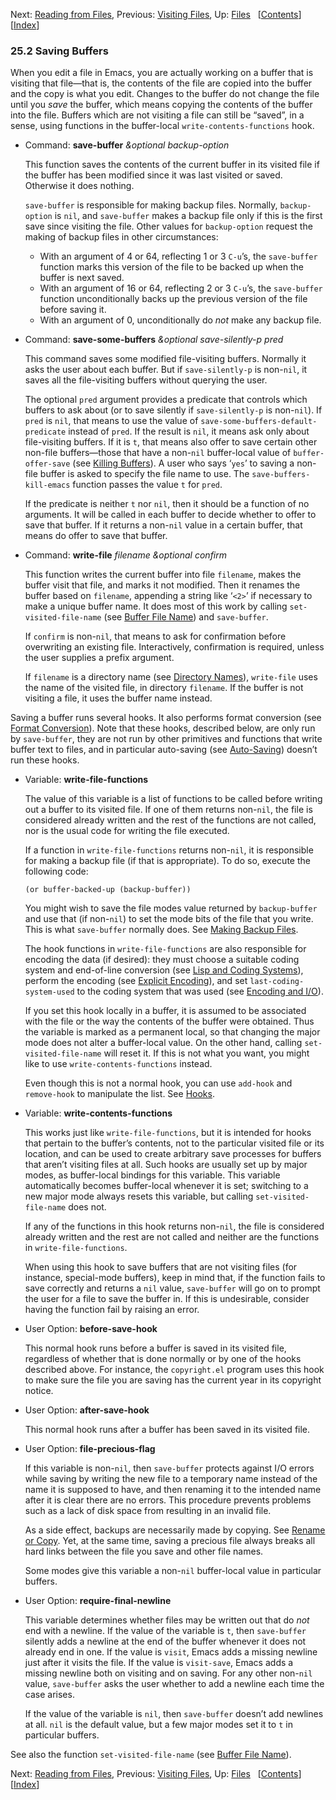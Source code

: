 <!-- This is the GNU Emacs Lisp Reference Manual
corresponding to Emacs version 27.2.

Copyright (C) 1990-1996, 1998-2021 Free Software Foundation,
Inc.

Permission is granted to copy, distribute and/or modify this document
under the terms of the GNU Free Documentation License, Version 1.3 or
any later version published by the Free Software Foundation; with the
Invariant Sections being "GNU General Public License," with the
Front-Cover Texts being "A GNU Manual," and with the Back-Cover
Texts as in (a) below.  A copy of the license is included in the
section entitled "GNU Free Documentation License."

(a) The FSF's Back-Cover Text is: "You have the freedom to copy and
modify this GNU manual.  Buying copies from the FSF supports it in
developing GNU and promoting software freedom." -->

<!-- Created by GNU Texinfo 6.7, http://www.gnu.org/software/texinfo/ -->

Next: [Reading from Files](Reading-from-Files.html), Previous: [Visiting Files](Visiting-Files.html), Up: [Files](Files.html)   \[[Contents](index.html#SEC_Contents "Table of contents")]\[[Index](Index.html "Index")]

### 25.2 Saving Buffers

When you edit a file in Emacs, you are actually working on a buffer that is visiting that file—that is, the contents of the file are copied into the buffer and the copy is what you edit. Changes to the buffer do not change the file until you *save* the buffer, which means copying the contents of the buffer into the file. Buffers which are not visiting a file can still be “saved”, in a sense, using functions in the buffer-local `write-contents-functions` hook.

*   Command: **save-buffer** *\&optional backup-option*

    This function saves the contents of the current buffer in its visited file if the buffer has been modified since it was last visited or saved. Otherwise it does nothing.

    `save-buffer` is responsible for making backup files. Normally, `backup-option` is `nil`, and `save-buffer` makes a backup file only if this is the first save since visiting the file. Other values for `backup-option` request the making of backup files in other circumstances:

    *   With an argument of 4 or 64, reflecting 1 or 3 `C-u`’s, the `save-buffer` function marks this version of the file to be backed up when the buffer is next saved.
    *   With an argument of 16 or 64, reflecting 2 or 3 `C-u`’s, the `save-buffer` function unconditionally backs up the previous version of the file before saving it.
    *   With an argument of 0, unconditionally do *not* make any backup file.

<!---->

*   Command: **save-some-buffers** *\&optional save-silently-p pred*

    This command saves some modified file-visiting buffers. Normally it asks the user about each buffer. But if `save-silently-p` is non-`nil`, it saves all the file-visiting buffers without querying the user.

    The optional `pred` argument provides a predicate that controls which buffers to ask about (or to save silently if `save-silently-p` is non-`nil`). If `pred` is `nil`, that means to use the value of `save-some-buffers-default-predicate` instead of `pred`. If the result is `nil`, it means ask only about file-visiting buffers. If it is `t`, that means also offer to save certain other non-file buffers—those that have a non-`nil` buffer-local value of `buffer-offer-save` (see [Killing Buffers](Killing-Buffers.html)). A user who says ‘`yes`’ to saving a non-file buffer is asked to specify the file name to use. The `save-buffers-kill-emacs` function passes the value `t` for `pred`.

    If the predicate is neither `t` nor `nil`, then it should be a function of no arguments. It will be called in each buffer to decide whether to offer to save that buffer. If it returns a non-`nil` value in a certain buffer, that means do offer to save that buffer.

<!---->

*   Command: **write-file** *filename \&optional confirm*

    This function writes the current buffer into file `filename`, makes the buffer visit that file, and marks it not modified. Then it renames the buffer based on `filename`, appending a string like ‘`<2>`’ if necessary to make a unique buffer name. It does most of this work by calling `set-visited-file-name` (see [Buffer File Name](Buffer-File-Name.html)) and `save-buffer`.

    If `confirm` is non-`nil`, that means to ask for confirmation before overwriting an existing file. Interactively, confirmation is required, unless the user supplies a prefix argument.

    If `filename` is a directory name (see [Directory Names](Directory-Names.html)), `write-file` uses the name of the visited file, in directory `filename`. If the buffer is not visiting a file, it uses the buffer name instead.

Saving a buffer runs several hooks. It also performs format conversion (see [Format Conversion](Format-Conversion.html)). Note that these hooks, described below, are only run by `save-buffer`, they are not run by other primitives and functions that write buffer text to files, and in particular auto-saving (see [Auto-Saving](Auto_002dSaving.html)) doesn’t run these hooks.

*   Variable: **write-file-functions**

    The value of this variable is a list of functions to be called before writing out a buffer to its visited file. If one of them returns non-`nil`, the file is considered already written and the rest of the functions are not called, nor is the usual code for writing the file executed.

    If a function in `write-file-functions` returns non-`nil`, it is responsible for making a backup file (if that is appropriate). To do so, execute the following code:

        (or buffer-backed-up (backup-buffer))

    You might wish to save the file modes value returned by `backup-buffer` and use that (if non-`nil`) to set the mode bits of the file that you write. This is what `save-buffer` normally does. See [Making Backup Files](Making-Backups.html).

    The hook functions in `write-file-functions` are also responsible for encoding the data (if desired): they must choose a suitable coding system and end-of-line conversion (see [Lisp and Coding Systems](Lisp-and-Coding-Systems.html)), perform the encoding (see [Explicit Encoding](Explicit-Encoding.html)), and set `last-coding-system-used` to the coding system that was used (see [Encoding and I/O](Encoding-and-I_002fO.html)).

    If you set this hook locally in a buffer, it is assumed to be associated with the file or the way the contents of the buffer were obtained. Thus the variable is marked as a permanent local, so that changing the major mode does not alter a buffer-local value. On the other hand, calling `set-visited-file-name` will reset it. If this is not what you want, you might like to use `write-contents-functions` instead.

    Even though this is not a normal hook, you can use `add-hook` and `remove-hook` to manipulate the list. See [Hooks](Hooks.html).

<!---->

*   Variable: **write-contents-functions**

    This works just like `write-file-functions`, but it is intended for hooks that pertain to the buffer’s contents, not to the particular visited file or its location, and can be used to create arbitrary save processes for buffers that aren’t visiting files at all. Such hooks are usually set up by major modes, as buffer-local bindings for this variable. This variable automatically becomes buffer-local whenever it is set; switching to a new major mode always resets this variable, but calling `set-visited-file-name` does not.

    If any of the functions in this hook returns non-`nil`, the file is considered already written and the rest are not called and neither are the functions in `write-file-functions`.

    When using this hook to save buffers that are not visiting files (for instance, special-mode buffers), keep in mind that, if the function fails to save correctly and returns a `nil` value, `save-buffer` will go on to prompt the user for a file to save the buffer in. If this is undesirable, consider having the function fail by raising an error.

<!---->

*   User Option: **before-save-hook**

    This normal hook runs before a buffer is saved in its visited file, regardless of whether that is done normally or by one of the hooks described above. For instance, the `copyright.el` program uses this hook to make sure the file you are saving has the current year in its copyright notice.

<!---->

*   User Option: **after-save-hook**

    This normal hook runs after a buffer has been saved in its visited file.

<!---->

*   User Option: **file-precious-flag**

    If this variable is non-`nil`, then `save-buffer` protects against I/O errors while saving by writing the new file to a temporary name instead of the name it is supposed to have, and then renaming it to the intended name after it is clear there are no errors. This procedure prevents problems such as a lack of disk space from resulting in an invalid file.

    As a side effect, backups are necessarily made by copying. See [Rename or Copy](Rename-or-Copy.html). Yet, at the same time, saving a precious file always breaks all hard links between the file you save and other file names.

    Some modes give this variable a non-`nil` buffer-local value in particular buffers.

<!---->

*   User Option: **require-final-newline**

    This variable determines whether files may be written out that do *not* end with a newline. If the value of the variable is `t`, then `save-buffer` silently adds a newline at the end of the buffer whenever it does not already end in one. If the value is `visit`, Emacs adds a missing newline just after it visits the file. If the value is `visit-save`, Emacs adds a missing newline both on visiting and on saving. For any other non-`nil` value, `save-buffer` asks the user whether to add a newline each time the case arises.

    If the value of the variable is `nil`, then `save-buffer` doesn’t add newlines at all. `nil` is the default value, but a few major modes set it to `t` in particular buffers.

See also the function `set-visited-file-name` (see [Buffer File Name](Buffer-File-Name.html)).

Next: [Reading from Files](Reading-from-Files.html), Previous: [Visiting Files](Visiting-Files.html), Up: [Files](Files.html)   \[[Contents](index.html#SEC_Contents "Table of contents")]\[[Index](Index.html "Index")]
